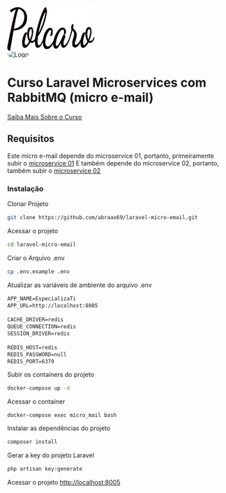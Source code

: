 <div style="display: flex; align-items: center;">
  <img src="https://github.com/abraao69/Laravel-micro-email/blob/main/logo.png" alt="Logo" width="200" height="100">
  <br><br>
</div>

  <img src="https://i.ytimg.com/vi/SzsPe_QX__c/maxresdefault.jpg" alt="Logo" width="1000" height="600" style="border-radius: 100%;">


# Curso Laravel Microservices com RabbitMQ (micro e-mail)
[Saiba Mais Sobre o Curso](https://academy.especializati.com.br/curso/laravel-microservices-micro-emails)

## Requisitos
Este micro e-mail depende do microservice 01, portanto, primeiramente subir o [microservice 01](https://github.com/especializati/laravel-microservice-01)
E também depende do microservice 02, portanto, também subir o [microservice 02](https://github.com/especializati/laravel-microservice-02)

### Instalação
Clonar Projeto
```sh
git clone https://github.com/abraao69/laravel-micro-email.git
```

Acessar o projeto
```sh
cd laravel-micro-email
```

Criar o Arquivo .env
```sh
cp .env.example .env
```

Atualizar as variáveis de ambiente do arquivo .env
```dosini
APP_NAME=EspecializaTi
APP_URL=http://localhost:8005

CACHE_DRIVER=redis
QUEUE_CONNECTION=redis
SESSION_DRIVER=redis

REDIS_HOST=redis
REDIS_PASSWORD=null
REDIS_PORT=6379
```

Subir os containers do projeto
```sh
docker-compose up -d
```

Acessar o container
```sh
docker-compose exec micro_mail bash
```

Instalar as dependências do projeto
```sh
composer install
```

Gerar a key do projeto Laravel
```sh
php artisan key:generate
```

Acessar o projeto
[http://localhost:8005](http://localhost:8005)
